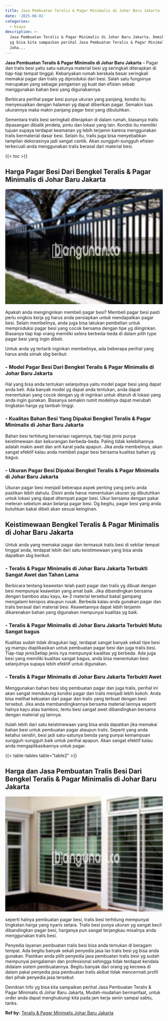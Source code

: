 ```yaml
---
title: Jasa Pembuatan Teralis & Pagar Minimalis di Johar Baru Jakarta
date: '2025-08-01'
categories:
  - biaya
description: >-
  Jasa Pembuatan Teralis & Pagar Minimalis di Johar Baru Jakarta. Demikian Info
  yg bisa kita sampaikan perihal Jasa Pembuatan Teralis & Pagar Minimalis di
  Joha...
---
```


**Jasa Pembuatan Teralis & Pagar Minimalis di Johar Baru Jakarta** – Pagar dan tralis besi yaitu satu-satunya material besi yg seringkali diterapkan di tiap-tiap tempat tinggal. Kebanyakan rumah berskala besar seringkali memakai pagar dan tralis yg diproduksi dari besi. Salah satu fungsinya merupakan yang sebagai pengaman yg kuat dan efisien sebab menggunakan bahan besi yang digunakannya.

Berbicara perihal pagar besi punya ukuran yang panjang, kondisi itu menyesuaikan dengan halaman yg dapat diberikan pagar. Semakin luas ukurannya maka makin panjang pagar besi yang dibutuhkan.

Sementara tralis besi seringkali diterapkan di dalam rumah, biasanya tralis dipasangan dibalik jendela, pintu dan lokasi yang lain. Kondisi itu memiliki tujuan supaya terdapat keamanan yg lebih terjamin karena menggunakan tralis bermaterial dasar besi. Selain itu, tralis juga bisa menyebabkan tampilan dekorasinya jadi sangat cantik. Akan sungguh-sungguh efisien terkecuali anda menggunakan tralis berasal dari material besi.

{{< toc >}}

## Harga Pagar Besi Dari Bengkel Teralis & Pagar Minimalis di Johar Baru Jakarta

![Jasa Pembuatan Teralis & Pagar Minimalis di Johar Baru Jakarta](/images/pagar-minimalis-murah-68.png)

Apakah anda menginginkan membeli pagar besi? Membeli pagar besi pasti perlu ongkos kerja yg harus anda persiapkan untuk mendapatkan pagar besi. Selain membelinya, anda juga bisa lakukan pembelian untuk memproduksi pagar besi yang cocok bersama dengan tipe yg diinginkan. Biasanya tiap tiap orang memiliki selera berbeda-beda di dalam pilih type pagar besi yang ingin dibeli.

Untuk anda yg tertarik inginkan membelinya, ada beberapa perihal yang harus anda simak sbg berikut:
### \- Model Pagar Besi Dari Bengkel Teralis & Pagar Minimalis di Johar Baru Jakarta

Hal yang bisa anda tentukan selanjutnya yaitu model pagar besi yang dapat anda beli. Ada banyak model yg dapat anda tentukan, anda dapat menentukan yang cocok dengan yg di inginkan untuk ditaruh di lokasi yang anda ingin gunakan. Biasanya semakin rumit modelnya dapat merubah tingkatan harga yg tambah tinggi.

### \- Kualitas Bahan Besi Yang Dipakai Bengkel Teralis & Pagar Minimalis di Johar Baru Jakarta

Bahan besi terhitung bervariasi ragamnya, tiap-tiap jenis punya keistimewaan dan kekurangan berbeda-beda. Paling tidak kelebihannya adalah makin awet dan anti karat pada apapun. Jika anda membelinya, akan sangat efektif kalau anda membeli pagar besi bersama kualitas bahan yg bagus.

### \- Ukuran Pagar Besi Dipakai Bengkel Teralis & Pagar Minimalis di Johar Baru Jakarta

Ukuran pagar besi menjadi beberapa aspek penting yang perlu anda pastikan lebih dahulu. Disini anda harus menentukan ukuran yg dibutuhkan untuk lokasi yang dapat ditempati pagar besi. Ukur bersama dengan pakai meteran sebelum akan belanja pagar besi. Dg begitu, pagar besi yang anda butuhkan bakal dibeli akan sesuai keinginan.

## Keistimewaan Bengkel Teralis & Pagar Minimalis di Johar Baru Jakarta

Untuk anda yang memakai pagar dan termasuk tralis besi di sekitar tempat tinggal anda, terdapat lebih dari satu keistimewaan yang bisa anda dapatkan sbg berikut.

### \- Teralis & Pagar Minimalis di Johar Baru Jakarta Terbukti Sangat Awet dan Tahan Lama

Berbicara tentang keawetan telah pasti pagar dan tralis yg dibuat dengan besi mempunyai keawetan yang amat baik. Jika dibandingkan bersama dengan bamboo atau kayu, ke-2 material tersebut bakal gampang mengalami keropos ataupun rusak. Berbeda kalau anda gunakan pagar dan tralis berasal dari material besi. Keawetannya dapat lebih terjamin dikarenakan bahan yang digunakan mempunyai kualitas yg baik.

### \- Teralis & Pagar Minimalis di Johar Baru Jakarta Terbukti Mutu Sangat bagus

Kualitas sudah tidak diragukan lagi, terdapat sangat banyak sekali tipe besi yg mampu diaplikasikan untuk pembuatan pagar besi dan juga tralis besi. Tiap-tiap jenisSetiap jenis nya mempunyai kwalitas yg berbeda. Ada juga besi yang memiliki kualitas sangat bagus, anda bisa menentukan besi selanjutnya supaya lebih efektif untuk digunakan.

### \- Teralis & Pagar Minimalis di Johar Baru Jakarta Terbukti Awet

Menggunakan bahan besi sbg pembuatan pagar dan juga tralis, perihal ini akan sangat mendukung kondisi pagar dan tralis menjadi lebih kokoh. Anda bisa melihat kekuatan dari pagar dan tralis yang terbuat dengan besi tersebut. Jika anda membandingkannya bersama material lainnya seperti halnya kayu atau bamboo, tentu besi sangat awet dibandingkan bersama dengan material yg lainnya.

Itulah lebih dari satu keistimewaan yang bisa anda dapatkan jika memakai bahan besi untuk pembuatan pagar ataupun tralis. Seperti yang anda ketahui sendiri, besi jadi satu-satunya benda yang punyai kemampuan sungguh-sungguh baik untuk perihal apapun. Akan sangat efektif kalau anda mengaplikasikannya untuk pagar.

{{< table-tables table="table2" >}}

## Harga dan Jasa Pembuatan Tralis Besi Dari Bengkel Teralis & Pagar Minimalis di Johar Baru Jakarta

![Jasa Pembuatan Teralis & Pagar Minimalis di Johar Baru Jakarta](/images/teralis-minimalis-murah-04.png)

seperti halnya pembuatan pagar besi, tralis besi terhitung mempunyai tingkatan harga yang nyaris setara. Tralis besi punya ukuran yg sangat kecil dibandingkan pagar besi, harganya pun sangat terjangkau misalnya anda menggunakan tralis besi.

Penyedia layanan pembuatan tralis besi bisa anda temukan di beragam tempat. Ada begitu banyak sekali penyedia jasa las tralis besi yg bisa anda gunakan. Pastikan anda pilih penyedia jasa pembuatan tralis besi yg sudah mempunyai pengalaman dan professional sehingga tidak terdapat kendala didalam sistem pembuatannya. Begitu banyak dari orang yg kecewa di dalam pakai penyedia jasa pembuatan tralis akibat tidak mencermati profil dari pihak penyedia jasa tersebut.

Demikian Info yg bisa kita sampaikan perihal Jasa Pembuatan Teralis & Pagar Minimalis di Johar Baru Jakarta, Mudah-mudahan bermanfaat, untuk order anda dapat menghubungi kita pada jam kerja senin sampai sabtu, tanks.

**Ref by:** [Teralis & Pagar Minimalis Johar Baru Jakarta](https://id.wikipedia.org/wiki/Teralis)
